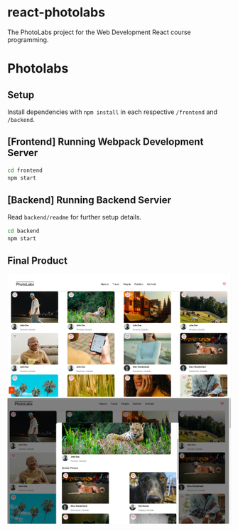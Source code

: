 # react-photolabs
The PhotoLabs project for the Web Development React course programming.

# Photolabs

## Setup

Install dependencies with `npm install` in each respective `/frontend` and `/backend`.

## [Frontend] Running Webpack Development Server

```sh
cd frontend
npm start
```

## [Backend] Running Backend Servier

Read `backend/readme` for further setup details.

```sh
cd backend
npm start
```


## Final Product

!["Screenshot of the PhotoLabs Home Page"](https://github.com/callmeteni/photolabs-starter/blob/main/docs/photolab_homepage.png)
!["Screenshot of the PhotoLabs Home Page with the Onclick Modal"](https://github.com/callmeteni/photolabs-starter/blob/main/docs/photolab_modal.png)
